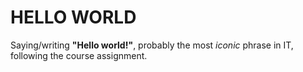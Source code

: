 # HELLO WORLD

Saying/writing **"Hello world!"**, probably the most _iconic_ phrase in IT, following the course assignment.
